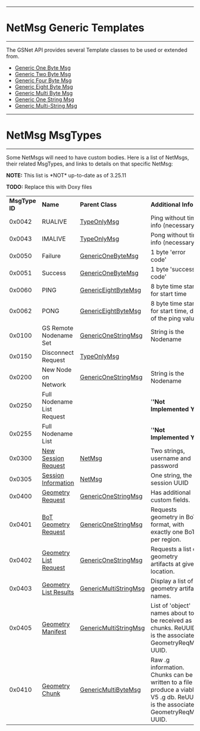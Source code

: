 ------------------------------------------------------------------------

# NetMsg Generic Templates

------------------------------------------------------------------------

The GSNet API provides several Template classes to be used or extended
from.

-   [Generic One Byte Msg](GenericOneByteMsg "wikilink")
-   [Generic Two Byte Msg](GenericTwoBytesMsg "wikilink")
-   [Generic Four Byte Msg](GenericFourBytesMsg "wikilink")
-   [Generic Eight Byte Msg](GenericEightByteMsg "wikilink")
-   [Generic Multi Byte Msg](GenericMultiByteMsg "wikilink")
-   [Generic One String Msg](GenericOneStringMsg "wikilink")
-   [Generic Multi-String Msg](GenericMultiStringMsg "wikilink")

------------------------------------------------------------------------

# NetMsg MsgTypes

------------------------------------------------------------------------

Some NetMsgs will need to have custom bodies. Here is a list of NetMsgs,
their related MsgTypes, and links to details on that specific NetMsg:

**NOTE:** This list is \*NOT\* up-to-date as of 3.25.11

**TODO:** Replace this with Doxy files


|                |                                                        |                                                           |                                                                                                                                 |
|----------------|--------------------------------------------------------|-----------------------------------------------------------|---------------------------------------------------------------------------------------------------------------------------------|
| **MsgType ID** | **Name**                                               | **Parent Class**                                          | **Additional Info**                                                                                                             |
| 0x0042         | RUALIVE                                                | [TypeOnlyMsg](TypeOnlyMsg "wikilink")                     | Ping without time info (necessary?)                                                                                             |
| 0x0043         | IMALIVE                                                | [TypeOnlyMsg](TypeOnlyMsg "wikilink")                     | Pong without time info (necessary?)                                                                                             |
| 0x0050         | Failure                                                | [GenericOneByteMsg](GenericOneByteMsg "wikilink")         | 1 byte 'error code'                                                                                                             |
| 0x0051         | Success                                                | [GenericOneByteMsg](GenericOneByteMsg "wikilink")         | 1 byte 'success code'                                                                                                           |
| 0x0060         | PING                                                   | [GenericEightByteMsg](GenericEightByteMsg "wikilink")     | 8 byte time stamp for start time                                                                                                |
| 0x0062         | PONG                                                   | [GenericEightByteMsg](GenericEightByteMsg "wikilink")     | 8 byte time stamp for start time, dup of the ping value                                                                         |
| 0x0100         | GS Remote Nodename Set                                 | [GenericOneStringMsg](GenericOneStringMsg "wikilink")     | String is the Nodename                                                                                                          |
| 0x0150         | Disconnect Request                                     | [TypeOnlyMsg](TypeOnlyMsg "wikilink")                     |                                                                                                                                 |
| 0x0200         | New Node on Network                                    | [GenericOneStringMsg](GenericOneStringMsg "wikilink")     | String is the Nodename                                                                                                          |
| 0x0250         | Full Nodename List Request                             |                                                           | '**'Not Implemented Yet**                                                                                                       |
| 0x0255         | Full Nodename List                                     |                                                           | '**'Not Implemented Yet**                                                                                                       |
| 0x0300         | [New Session Request](NewSessionReqMsg "wikilink")     | [NetMsg](NetMsg "wikilink")                               | Two strings, username and password                                                                                              |
| 0x0305         | [Session Information](SessionInfoMsg "wikilink")       | [NetMsg](NetMsg "wikilink")                               | One string, the session UUID                                                                                                    |
| 0x0400         | [Geometry Request](GeometryReqMsg "wikilink")          | [GenericOneStringMsg](GenericOneStringMsg "wikilink")     | Has additional custom fields.                                                                                                   |
| 0x0401         | [BoT Geometry Request](GeometryBoTReqMsg "wikilink")   | [GenericOneStringMsg](GenericOneStringMsg "wikilink")     | Requests geometry in BoT format, with exactly one BoT per region.                                                               |
| 0x0402         | [Geometry List Request](GeometryListReqMsg "wikilink") | [GenericOneStringMsg](GenericOneStringMsg "wikilink")     | Requests a list of geometry artifacts at given location.                                                                        |
| 0x0403         | [Geometry List Results](GeometryListResMsg "wikilink") | [GenericMultiStringMsg](GenericMultiStringMsg "wikilink") | Display a list of geometry artifact names.                                                                                      |
| 0x0405         | [Geometry Manifest](GeometryManifestMsg "wikilink")    | [GenericMultiStringMsg](GenericMultiStringMsg "wikilink") | List of 'object' names about to be received as chunks. ReUUID is the associated GeometryReqMsg UUID.                            |
| 0x0410         | [Geometry Chunk](GeometryChunkMsg "wikilink")          | [GenericMultiByteMsg](GenericMultiByteMsg "wikilink")     | Raw .g information. Chunks can be written to a file to produce a viable V5 .g db. ReUUID is the associated GeometryReqMsg UUID. |